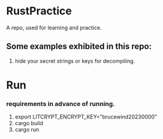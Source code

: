 # RustPractice

A repo, used for learning and practice.

## Some examples exhibited in this repo:
1. hide your secret strings or keys for decompiling.

# Run
### requirements in advance of running.
  1. export LITCRYPT_ENCRYPT_KEY="brucewind20230000"
  2. cargo build
  3. cargo run
